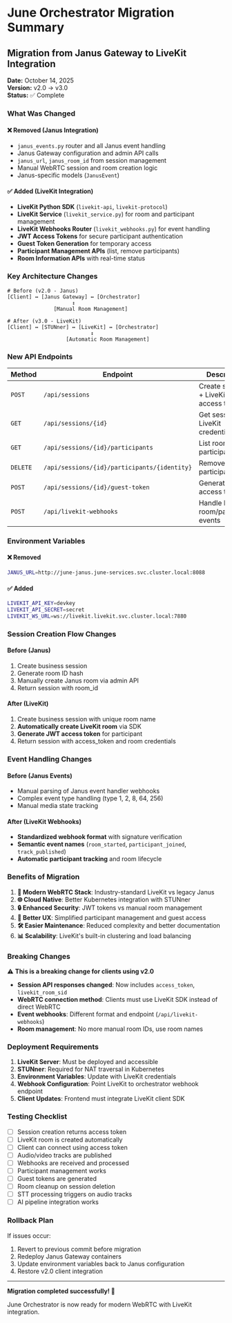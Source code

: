 # June Orchestrator Migration Summary

## Migration from Janus Gateway to LiveKit Integration

**Date:** October 14, 2025  
**Version:** v2.0 → v3.0  
**Status:** ✅ Complete

### What Was Changed

#### ❌ **Removed (Janus Integration)**
- `janus_events.py` router and all Janus event handling
- Janus Gateway configuration and admin API calls
- `janus_url`, `janus_room_id` from session management
- Manual WebRTC session and room creation logic
- Janus-specific models (`JanusEvent`)

#### ✅ **Added (LiveKit Integration)**
- **LiveKit Python SDK** (`livekit-api`, `livekit-protocol`)
- **LiveKit Service** (`livekit_service.py`) for room and participant management
- **LiveKit Webhooks Router** (`livekit_webhooks.py`) for event handling
- **JWT Access Tokens** for secure participant authentication
- **Guest Token Generation** for temporary access
- **Participant Management APIs** (list, remove participants)
- **Room Information APIs** with real-time status

### Key Architecture Changes

```
# Before (v2.0 - Janus)
[Client] ↔️ [Janus Gateway] ↔️ [Orchestrator]
                     ↕️
               [Manual Room Management]

# After (v3.0 - LiveKit)
[Client] ↔️ [STUNner] ↔️ [LiveKit] ↔️ [Orchestrator]
                           ↕️
                   [Automatic Room Management]
```

### New API Endpoints

| Method | Endpoint | Description |
|--------|----------|-------------|
| `POST` | `/api/sessions` | Create session + LiveKit room + access token |
| `GET` | `/api/sessions/{id}` | Get session with LiveKit credentials |
| `GET` | `/api/sessions/{id}/participants` | List room participants |
| `DELETE` | `/api/sessions/{id}/participants/{identity}` | Remove participant |
| `POST` | `/api/sessions/{id}/guest-token` | Generate guest access token |
| `POST` | `/api/livekit-webhooks` | Handle LiveKit room/participant events |

### Environment Variables

#### ❌ **Removed**
```bash
JANUS_URL=http://june-janus.june-services.svc.cluster.local:8088
```

#### ✅ **Added**
```bash
LIVEKIT_API_KEY=devkey
LIVEKIT_API_SECRET=secret
LIVEKIT_WS_URL=ws://livekit.livekit.svc.cluster.local:7880
```

### Session Creation Flow Changes

#### Before (Janus)
1. Create business session
2. Generate room ID hash
3. Manually create Janus room via admin API
4. Return session with room_id

#### After (LiveKit)
1. Create business session with unique room name
2. **Automatically create LiveKit room** via SDK
3. **Generate JWT access token** for participant
4. Return session with access_token and room credentials

### Event Handling Changes

#### Before (Janus Events)
- Manual parsing of Janus event handler webhooks
- Complex event type handling (type 1, 2, 8, 64, 256)
- Manual media state tracking

#### After (LiveKit Webhooks)
- **Standardized webhook format** with signature verification
- **Semantic event names** (`room_started`, `participant_joined`, `track_published`)
- **Automatic participant tracking** and room lifecycle

### Benefits of Migration

1. **🚀 Modern WebRTC Stack**: Industry-standard LiveKit vs legacy Janus
2. **🌐 Cloud Native**: Better Kubernetes integration with STUNner
3. **🔒 Enhanced Security**: JWT tokens vs manual room management
4. **👥 Better UX**: Simplified participant management and guest access
5. **🛠️ Easier Maintenance**: Reduced complexity and better documentation
6. **📊 Scalability**: LiveKit's built-in clustering and load balancing

### Breaking Changes

⚠️ **This is a breaking change for clients using v2.0**

- **Session API responses changed**: Now includes `access_token`, `livekit_room_sid`
- **WebRTC connection method**: Clients must use LiveKit SDK instead of direct WebRTC
- **Event webhooks**: Different format and endpoint (`/api/livekit-webhooks`)
- **Room management**: No more manual room IDs, use room names

### Deployment Requirements

1. **LiveKit Server**: Must be deployed and accessible
2. **STUNner**: Required for NAT traversal in Kubernetes
3. **Environment Variables**: Update with LiveKit credentials
4. **Webhook Configuration**: Point LiveKit to orchestrator webhook endpoint
5. **Client Updates**: Frontend must integrate LiveKit client SDK

### Testing Checklist

- [ ] Session creation returns access token
- [ ] LiveKit room is created automatically
- [ ] Client can connect using access token
- [ ] Audio/video tracks are published
- [ ] Webhooks are received and processed
- [ ] Participant management works
- [ ] Guest tokens are generated
- [ ] Room cleanup on session deletion
- [ ] STT processing triggers on audio tracks
- [ ] AI pipeline integration works

### Rollback Plan

If issues occur:
1. Revert to previous commit before migration
2. Redeploy Janus Gateway containers
3. Update environment variables back to Janus configuration
4. Restore v2.0 client integration

---

**Migration completed successfully! 🎉**

June Orchestrator is now ready for modern WebRTC with LiveKit integration.
